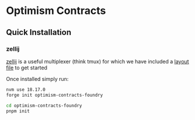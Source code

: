 # Optimism Contracts

## Quick Installation

### zellij

[zellij](https://zellij.dev/) is a useful multiplexer (think tmux) for which we have included a [layout file](./zellij.kdl) to get started

Once installed simply run:

```bash
nvm use 18.17.0
forge init optimism-contracts-foundry
```

```bash
cd optimism-contracts-foundry
pnpm init
```
